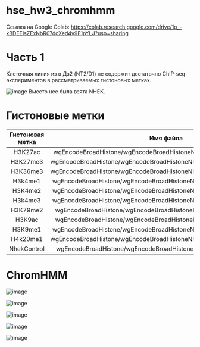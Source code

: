 # hse_hw3_chromhmm
Ссылка на Google Colab: https://colab.research.google.com/drive/1o_-kBDEEIsZExNbR07doXed4v9F1pYLJ?usp=sharing
# Часть 1
Клеточная линия из в Дз2 (NT2/D1) не содержит достаточно ChIP-seq экспериментов в рассматриваемых гистоновых метках.

![image](https://user-images.githubusercontent.com/71615626/160298985-725d991e-0753-4454-b495-7b6a667ccadb.png)
Вместо нее была взята NHEK.
# Гистоновые метки

|Гистоновая метка|                           Имя файла                                 |
:--------------:|:------------------------------------------------------------:
H3K27ac         |  wgEncodeBroadHistone/wgEncodeBroadHistoneNhekH3k27acStdAlnRep1.bam 
H3K27me3        |  wgEncodeBroadHistone/wgEncodeBroadHistoneNhekH3k27me3StdAlnRep1.bam
H3K36me3        |  wgEncodeBroadHistone/wgEncodeBroadHistoneNhekH3k36me3StdAlnRep1.bam
H3k4me1         |  wgEncodeBroadHistone/wgEncodeBroadHistoneNhekH3k4me1StdAlnRep1.bam 
H3K4me2         |  wgEncodeBroadHistone/wgEncodeBroadHistoneNhekH3k4me2StdAlnRep1.bam 
H3k4me3         |  wgEncodeBroadHistone/wgEncodeBroadHistoneNhekH3k4me3StdAlnRep1.bam 
H3K79me2        |  wgEncodeBroadHistone/wgEncodeBroadHistoneNhekH3k79me2AlnRep1.bam   
H3K9ac          |  wgEncodeBroadHistone/wgEncodeBroadHistoneNhekH3k9acStdAlnRep1.bam  
H3K9me1         |  wgEncodeBroadHistone/wgEncodeBroadHistoneNhekH3k9me1StdAlnRep1.bam 
H4k20me1        |  wgEncodeBroadHistone/wgEncodeBroadHistoneNhekH4k20me1StdAlnRep1.bam
NhekControl     |  wgEncodeBroadHistone/wgEncodeBroadHistoneNhekControlStdAlnRep1.bam

# ChromHMM

![image](https://user-images.githubusercontent.com/71615626/160304014-89cae02c-0fba-493e-a11a-66df4c300ada.png)

![image](https://user-images.githubusercontent.com/71615626/160304060-a41ee84d-46ac-4e8b-8208-84c07aa02eab.png)

![image](https://user-images.githubusercontent.com/71615626/160304083-0852086b-fc42-47cd-9d3c-00f28e963f12.png)

![image](https://user-images.githubusercontent.com/71615626/160304095-1530c6f4-0eb4-4e57-be36-0232774d59a0.png)

![image](https://user-images.githubusercontent.com/71615626/160304168-68b0997d-c11c-484a-972a-ff90f8353774.png)

